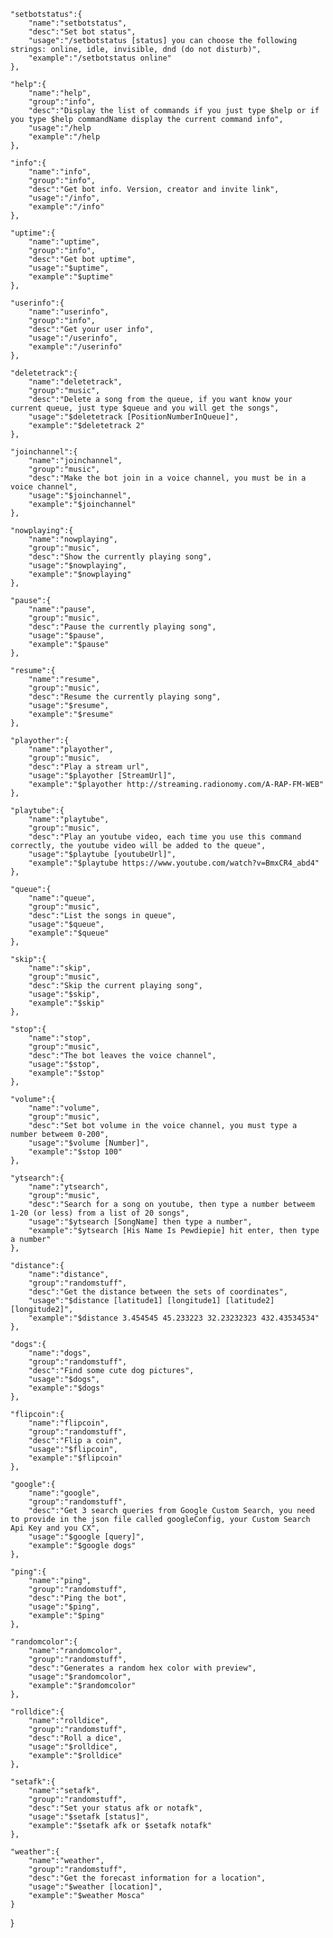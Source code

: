 
    "setbotstatus":{
        "name":"setbotstatus",
        "desc":"Set bot status",
        "usage":"/setbotstatus [status] you can choose the following strings: online, idle, invisible, dnd (do not disturb)",
        "example":"/setbotstatus online"
    },

    "help":{
        "name":"help",
        "group":"info",
        "desc":"Display the list of commands if you just type $help or if you type $help commandName display the current command info",
        "usage":"/help
        "example":"/help 
    },

    "info":{
        "name":"info",
        "group":"info",
        "desc":"Get bot info. Version, creator and invite link",
        "usage":"/info",
        "example":"/info"
    },

    "uptime":{
        "name":"uptime",
        "group":"info",
        "desc":"Get bot uptime",
        "usage":"$uptime",
        "example":"$uptime"
    },

    "userinfo":{
        "name":"userinfo",
        "group":"info",
        "desc":"Get your user info",
        "usage":"/userinfo",
        "example":"/userinfo"
    },

    "deletetrack":{
        "name":"deletetrack",
        "group":"music",
        "desc":"Delete a song from the queue, if you want know your current queue, just type $queue and you will get the songs",
        "usage":"$deletetrack [PositionNumberInQueue]",
        "example":"$deletetrack 2"
    },

    "joinchannel":{
        "name":"joinchannel",
        "group":"music",
        "desc":"Make the bot join in a voice channel, you must be in a voice channel",
        "usage":"$joinchannel",
        "example":"$joinchannel"
    },

    "nowplaying":{
        "name":"nowplaying",
        "group":"music",
        "desc":"Show the currently playing song",
        "usage":"$nowplaying",
        "example":"$nowplaying"
    },

    "pause":{
        "name":"pause",
        "group":"music",
        "desc":"Pause the currently playing song",
        "usage":"$pause",
        "example":"$pause"
    },

    "resume":{
        "name":"resume",
        "group":"music",
        "desc":"Resume the currently playing song",
        "usage":"$resume",
        "example":"$resume"
    },

    "playother":{
        "name":"playother",
        "group":"music",
        "desc":"Play a stream url",
        "usage":"$playother [StreamUrl]",
        "example":"$playother http://streaming.radionomy.com/A-RAP-FM-WEB"
    },

    "playtube":{
        "name":"playtube",
        "group":"music",
        "desc":"Play an youtube video, each time you use this command correctly, the youtube video will be added to the queue",
        "usage":"$playtube [youtubeUrl]",
        "example":"$playtube https://www.youtube.com/watch?v=BmxCR4_abd4"
    },

    "queue":{
        "name":"queue",
        "group":"music",
        "desc":"List the songs in queue",
        "usage":"$queue",
        "example":"$queue"
    },

    "skip":{
        "name":"skip",
        "group":"music",
        "desc":"Skip the current playing song",
        "usage":"$skip",
        "example":"$skip"
    },

    "stop":{
        "name":"stop",
        "group":"music",
        "desc":"The bot leaves the voice channel",
        "usage":"$stop",
        "example":"$stop"
    },

    "volume":{
        "name":"volume",
        "group":"music",
        "desc":"Set bot volume in the voice channel, you must type a number betweem 0-200",
        "usage":"$volume [Number]",
        "example":"$stop 100"
    },

    "ytsearch":{
        "name":"ytsearch",
        "group":"music",
        "desc":"Search for a song on youtube, then type a number betweem 1-20 (or less) from a list of 20 songs",
        "usage":"$ytsearch [SongName] then type a number",
        "example":"$ytsearch [His Name Is Pewdiepie] hit enter, then type a number"
    },

    "distance":{
        "name":"distance",
        "group":"randomstuff",
        "desc":"Get the distance between the sets of coordinates",
        "usage":"$distance [latitude1] [longitude1] [latitude2] [longitude2]",
        "example":"$distance 3.454545 45.233223 32.23232323 432.43534534"
    },

    "dogs":{
        "name":"dogs",
        "group":"randomstuff",
        "desc":"Find some cute dog pictures",
        "usage":"$dogs",
        "example":"$dogs"
    },

    "flipcoin":{
        "name":"flipcoin",
        "group":"randomstuff",
        "desc":"Flip a coin",
        "usage":"$flipcoin",
        "example":"$flipcoin"
    },

    "google":{
        "name":"google",
        "group":"randomstuff",
        "desc":"Get 3 search queries from Google Custom Search, you need to provide in the json file called googleConfig, your Custom Search Api Key and you CX",
        "usage":"$google [query]",
        "example":"$google dogs"
    },

    "ping":{
        "name":"ping",
        "group":"randomstuff",
        "desc":"Ping the bot",
        "usage":"$ping",
        "example":"$ping"
    },

    "randomcolor":{
        "name":"randomcolor",
        "group":"randomstuff",
        "desc":"Generates a random hex color with preview",
        "usage":"$randomcolor",
        "example":"$randomcolor"
    },

    "rolldice":{
        "name":"rolldice",
        "group":"randomstuff",
        "desc":"Roll a dice",
        "usage":"$rolldice",
        "example":"$rolldice"
    },

    "setafk":{
        "name":"setafk",
        "group":"randomstuff",
        "desc":"Set your status afk or notafk",
        "usage":"$setafk [status]",
        "example":"$setafk afk or $setafk notafk"
    },

    "weather":{
        "name":"weather",
        "group":"randomstuff",
        "desc":"Get the forecast information for a location",
        "usage":"$weather [location]",
        "example":"$weather Mosca"
    }
}
